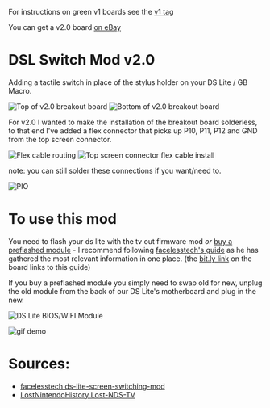 For instructions on green v1 boards see the [v1 tag](https://github.com/lukewakeford/DSLSwitchMod/tree/1.0)

You can get a v2.0 board [on eBay](https://www.ebay.co.uk/itm/134222632940)

# DSL Switch Mod v2.0
Adding a tactile switch in place of the stylus holder on your DS Lite / GB Macro.

![Top of v2.0 breakout board](https://imgur.com/GstEsV9.jpg)
![Bottom of v2.0 breakout board](https://imgur.com/rRpCdrS.jpg)

For v2.0 I wanted to make the installation of the breakout board solderless, to that end I've added a flex connector that picks up P10, P11, P12 and GND from the top screen connector.

![Flex cable routing](https://imgur.com/XGzSk19.jpg)
![Top screen connector flex cable install](https://imgur.com/Z8QJAHW.jpg)

note: you can still solder these connections if you want/need to.

![PIO](https://imgur.com/GY4ysrm.jpg)

# To use this mod
You need to flash your ds lite with the tv out firmware mod *or* [buy a preflashed module](https://www.ebay.co.uk/itm/134222632940) - I recommend following [facelesstech's guide](https://bit.ly/3Nf0MW5) as he has gathered the most relevant information in one place. (the [bit.ly link](https://bit.ly/3Nf0MW5) on the board links to this guide)

If you buy a preflashed module you simply need to swap old for new, unplug the old module from the back of our DS Lite's motherboard and plug in the new.

![DS Lite BIOS/WIFI Module](https://i.imgur.com/RttTccL.png?1)

![gif demo](https://i.postimg.cc/jSV3Z9h1/ezgif-com-gif-maker-5.gif)

# Sources:
- [facelesstech ds-lite-screen-switching-mod](https://facelesstech.wordpress.com/2021/06/20/ds-lite-screen-switching-mod/)
- [LostNintendoHistory Lost-NDS-TV](https://github.com/LostNintendoHistory/Lost-NDS-TV/tree/main/fwpatch)
